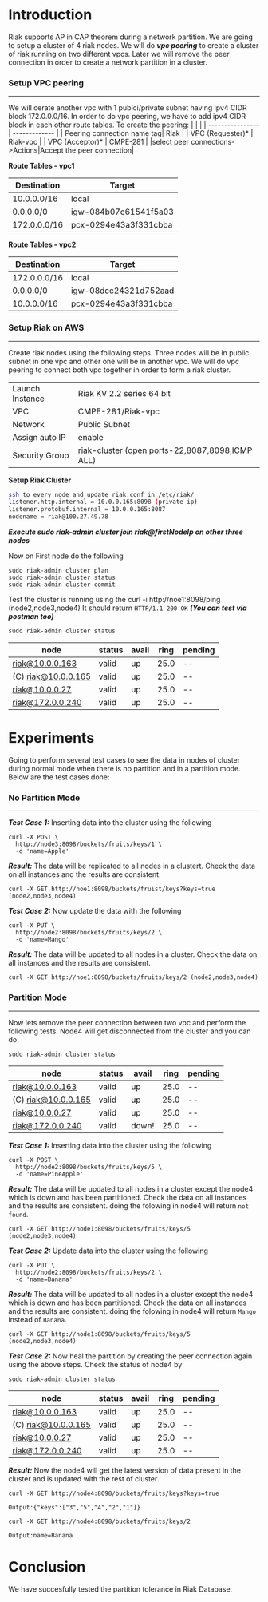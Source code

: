 # Introduction 
Riak supports AP in CAP theorem during a network partition. We are going to setup a cluster of 4 riak nodes. We will do ***vpc peering*** to create a cluster of riak running on two different vpcs. Later we will remove the peer connection in order to create a network partition in a cluster.
### Setup VPC peering
---

We will cerate another vpc with 1 publci/private subnet having ipv4 CIDR block 172.0.0.0/16. In order to do vpc peering, we have to add ipv4 CIDR block in each other route tables. To create the peering:
|                   |               |
| ----------------  | ------------- |
| Peering connection name tag| Riak |
| VPC (Requester)*  | Riak-vpc |
| VPC (Acceptor)*  | CMPE-281 |
|select peer connections->Actions|Accept the peer connection|

**Route Tables - vpc1**

|   Destination                |    Target           |
| ----------------  | ------------- |
|10.0.0.0/16|local|
|0.0.0.0/0|	igw-084b07c61541f5a03|
| 172.0.0.0/16  | pcx-0294e43a3f331cbba  |
**Route Tables - vpc2**

|   Destination                |    Target           |
| ----------------  | ------------- |
|172.0.0.0/16|local|
|0.0.0.0/0|igw-08dcc24321d752aad|
| 10.0.0.0/16   | pcx-0294e43a3f331cbba  |

### Setup Riak on AWS
---

Create riak nodes using the following steps. Three nodes will be in public subnet in one vpc and other one will be in another vpc. We will do vpc peering to connect both vpc together in order to form a riak cluster.

|                   |               |
| ----------------  | ------------- |
| Launch Instance   | Riak KV 2.2 series 64 bit  |
| VPC  | CMPE-281/Riak-vpc |
|Network| Public Subnet|
|Assign auto IP | enable |
|Security Group |riak-cluster (open ports-22,8087,8098,ICMP ALL)|

**Setup Riak Cluster**
```sh
ssh to every node and update riak.conf in /etc/riak/
listener.http.internal = 10.0.0.165:8098 (private ip)
listener.protobuf.internal = 10.0.0.165:8087
nodename = riak@100.27.49.78 
```
***Execute sudo riak-admin cluster join riak@firstNodeIp on other three nodes***

Now on First node do the following
```
sudo riak-admin cluster plan
sudo riak-admin cluster status
sudo riak-admin cluster commit 
```

Test the cluster is running using the 
curl -i http://noe1:8098/ping (node2,node3,node4)
It should return `HTTP/1.1 200 OK`
***(You can test via postman too)***
```
sudo riak-admin cluster status
```

 |      node         |status| avail |ring |pending|
|----------------------|------|-------|-----|-------|
|     riak@10.0.0.163  |valid |  up   | 25.0|  --   |
| (C) riak@10.0.0.165  |valid |  up   | 25.0|  --   |
|      riak@10.0.0.27  |valid |  up   | 25.0|  --   |
|     riak@172.0.0.240 |valid | up | 25.0|  --  |

# Experiments
Going to perform several test cases to see the data in nodes of cluster during normal mode when there is no partition and in a partition mode. Below are the test cases done:

### No Partition Mode
----

***Test Case 1:***
Inserting data into the cluster using the following
```
curl -X POST \
  http://node3:8098/buckets/fruits/keys/1 \
  -d 'name=Apple'
```

***Result:***
The data will be replicated to all nodes in a clustert. Check the data on all instances and the results are consistent. 
```
curl -X GET http://noe1:8098/buckets/fruist/keys?keys=true (node2,node3,node4)
```
***Test Case 2:***
Now update the data with the following
```
curl -X PUT \
  http://node2:8098/buckets/fruits/keys/2 \
  -d 'name=Mango'
```
***Result:***
The data will be updated to all nodes in a cluster. Check the data on all instances and the results are consistent. 
```
curl -X GET http://noe1:8098/buckets/fruits/keys/2 (node2,node3,node4)
```
### Partition Mode
----

Now lets remove the peer connection between two vpc and perform the following tests. Node4 will get disconnected from the cluster and you can do 
```
sudo riak-admin cluster status
```
 |      node         |status| avail |ring |pending|
|----------------------|------|-------|-----|-------|
|     riak@10.0.0.163  |valid |  up   | 25.0|  --   |
| (C) riak@10.0.0.165  |valid |  up   | 25.0|  --   |
|      riak@10.0.0.27  |valid |  up   | 25.0|  --   |
|     riak@172.0.0.240 |valid | down! | 25.0|  --  |

***Test Case 1:***
Inserting data into the cluster using the following
```
curl -X POST \
  http://node2:8098/buckets/fruits/keys/5 \
  -d 'name=PineApple'
```
***Result:***
The data will be updated to all nodes in a cluster except the node4 which is down and has been partitioned. Check the data on all instances and the results are consistent. doing the folowing in node4 will return `not found`.
```
curl -X GET http://node1:8098/buckets/fruits/keys/5 (node2,node3,node4)
```

***Test Case 2:***
Update data into the cluster using the following
```
curl -X PUT \
  http://node2:8098/buckets/fruits/keys/2 \
  -d 'name=Banana'
```
***Result:***
The data will be updated to all nodes in a cluster except the node4 which is down and has been partitioned. Check the data on all instances and the results are consistent. doing the folowing in node4 will return `Mango` instead of `Banana`.
```
curl -X GET http://node1:8098/buckets/fruits/keys/5 (node2,node3,node4)
```
***Test Case 2:***
Now heal the partition by creating the peer connection again using the above steps. Check the status of node4 by

```
sudo riak-admin cluster status
```

 |      node         |status| avail |ring |pending|
|----------------------|------|-------|-----|-------|
|     riak@10.0.0.163  |valid |  up   | 25.0|  --   |
| (C) riak@10.0.0.165  |valid |  up   | 25.0|  --   |
|      riak@10.0.0.27  |valid |  up   | 25.0|  --   |
|     riak@172.0.0.240 |valid | up | 25.0|  --  |

***Result:***
Now the node4 will get the latest version of data present in the cluster and is updated with the rest of cluster.

```
curl -X GET http://node4:8098/buckets/fruits/keys?keys=true 
```
`Output:{"keys":["3","5","4","2","1"]}`

```
curl -X GET http://node4:8098/buckets/fruits/keys/2 
```
`Output:name=Banana`

# Conclusion
We have succesfully tested the partition tolerance in Riak Database.

